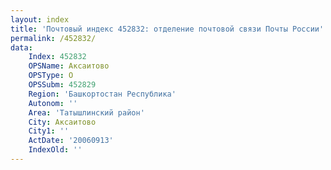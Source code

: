 ```yaml
---
layout: index
title: 'Почтовый индекс 452832: отделение почтовой связи Почты России'
permalink: /452832/
data:
    Index: 452832
    OPSName: Аксаитово
    OPSType: О
    OPSSubm: 452829
    Region: 'Башкортостан Республика'
    Autonom: ''
    Area: 'Татышлинский район'
    City: Аксаитово
    City1: ''
    ActDate: '20060913'
    IndexOld: ''
---
```

